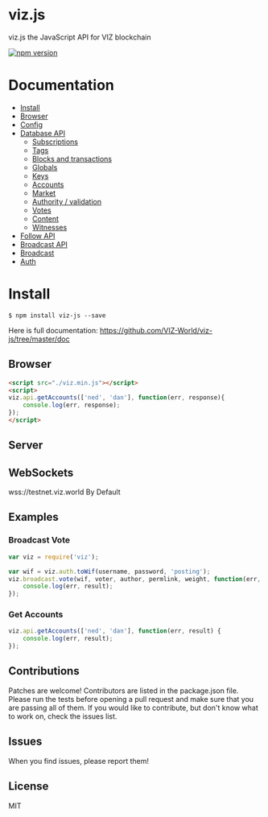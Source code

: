 # viz.js
viz.js the JavaScript API for VIZ blockchain

[![npm version](https://badge.fury.io/js/viz-world-js.svg)](https://badge.fury.io/js/viz-world-js)

# Documentation

- [Install](#install)
- [Browser](#browser)
- [Config](#config)
- [Database API](#api)
    - [Subscriptions](#subscriptions)
    - [Tags](#tags)
    - [Blocks and transactions](#blocks-and-transactions)
    - [Globals](#globals)
    - [Keys](#keys)
    - [Accounts](#accounts)
    - [Market](#market)
    - [Authority / validation](#authority--validation)
    - [Votes](#votes)
    - [Content](#content)
    - [Witnesses](#witnesses)
- [Follow API](#follow-api)
- [Broadcast API](#broadcast-api)
- [Broadcast](#broadcast)
- [Auth](#auth)

# Install
```
$ npm install viz-js --save
```

Here is full documentation:
https://github.com/VIZ-World/viz-js/tree/master/doc

## Browser
```html
<script src="./viz.min.js"></script>
<script>
viz.api.getAccounts(['ned', 'dan'], function(err, response){
    console.log(err, response);
});
</script>
```

## Server

## WebSockets
wss://testnet.viz.world By Default<br/>

## Examples
### Broadcast Vote
```js
var viz = require('viz');

var wif = viz.auth.toWif(username, password, 'posting');
viz.broadcast.vote(wif, voter, author, permlink, weight, function(err, result) {
	console.log(err, result);
});
```

### Get Accounts
```js
viz.api.getAccounts(['ned', 'dan'], function(err, result) {
	console.log(err, result);
});
```

## Contributions
Patches are welcome! Contributors are listed in the package.json file. Please run the tests before opening a pull request and make sure that you are passing all of them. If you would like to contribute, but don't know what to work on, check the issues list.

## Issues
When you find issues, please report them!

## License
MIT
